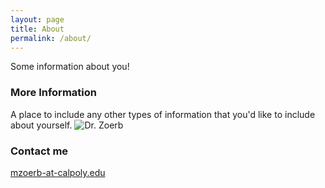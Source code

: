 ```yaml
---
layout: page
title: About
permalink: /about/
---
```


Some information about you!

### More Information

A place to include any other types of information that you'd like to include about yourself.
![Dr. Zoerb]({{site.baseurl}}/images/zoerb_pic.jpg)

### Contact me

[mzoerb-at-calpoly.edu](mailto:mzoerb@calpoly.edu)
